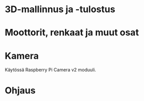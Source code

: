 # 3D-mallinnus ja -tulostus

# Moottorit, renkaat ja muut osat

# Kamera

Käytössä Raspberry Pi Camera v2 moduuli. 

# Ohjaus

